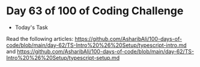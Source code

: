 # Day 63 of 100 of Coding Challenge

- Today's Task

Read the following articles: https://github.com/AsharibAli/100-days-of-code/blob/main/day-62/TS-Intro%20%26%20Setup/typescript-intro.md and https://github.com/AsharibAli/100-days-of-code/blob/main/day-62/TS-Intro%20%26%20Setup/typescript-setup.md